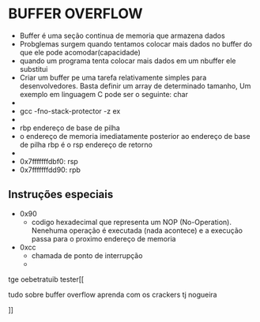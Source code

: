 # BUFFER OVERFLOW
- Buffer é uma seção continua de memoria que armazena dados
- Probglemas surgem quando tentamos colocar mais dados no buffer do que ele pode acomodar(capacidade)
- quando um programa tenta colocar mais dados em um nbuffer ele substitui
- Criar um buffer pe uma tarefa relativamente simples para desenvolvedores. Basta definir um array de determinado tamanho, Um exemplo em linguagem C pode ser o seguinte: char
- 
- gcc -fno-stack-protector -z ex
- 
- rbp endereço de base de pilha 
- o endereço de memoria imediatamente posterior ao endereço de base de pilha rbp é o rsp endereço de retorno
- 
- 0x7fffffffdbf0: rsp
- 0x7fffffffdd90: rpb

## Instruções especiais
- 0x90
    - codigo hexadecimal que representa um NOP (No-Operation). Nenehuma operação é executada (nada acontece) e a execução passa para o proximo endereço de memoria
- 0xcc
    - chamada de ponto de interrupção 
    - 

tge oebetratuib tester[[

tudo sobre buffer overflow aprenda com os crackers tj nogueira

]]